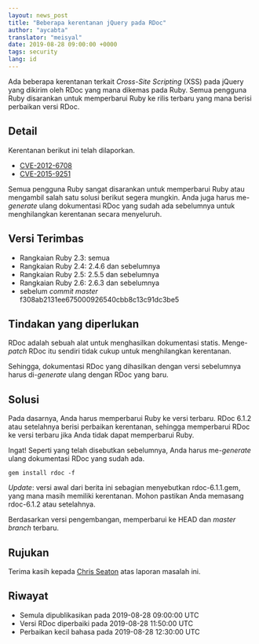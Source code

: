 ```yaml
---
layout: news_post
title: "Beberapa kerentanan jQuery pada RDoc"
author: "aycabta"
translator: "meisyal"
date: 2019-08-28 09:00:00 +0000
tags: security
lang: id
---
```



Ada beberapa kerentanan terkait *Cross-Site Scripting* (XSS) pada jQuery yang
dikirim oleh RDoc yang mana dikemas pada Ruby.
Semua pengguna Ruby disarankan untuk memperbarui Ruby ke rilis terbaru yang
mana berisi perbaikan versi RDoc.

## Detail

Kerentanan berikut ini telah dilaporkan.

* [CVE-2012-6708](https://nvd.nist.gov/vuln/detail/CVE-2012-6708)
* [CVE-2015-9251](https://nvd.nist.gov/vuln/detail/CVE-2015-9251)

Semua pengguna Ruby sangat disarankan untuk memperbarui Ruby atau mengambil
salah satu solusi berikut segera mungkin.
Anda juga harus me-*generate* ulang dokumentasi RDoc yang sudah ada sebelumnya
untuk menghilangkan kerentanan secara menyeluruh.

## Versi Terimbas

* Rangkaian Ruby 2.3: semua
* Rangkaian Ruby 2.4: 2.4.6 dan sebelumnya
* Rangkaian Ruby 2.5: 2.5.5 dan sebelumnya
* Rangkaian Ruby 2.6: 2.6.3 dan sebelumnya
* sebelum *commit master* f308ab2131ee675000926540cbb8c13c91dc3be5

## Tindakan yang diperlukan

RDoc adalah sebuah alat untuk menghasilkan dokumentasi statis.
Menge-*patch* RDoc itu sendiri tidak cukup untuk menghilangkan kerentanan.

Sehingga, dokumentasi RDoc yang dihasilkan dengan versi sebelumnya harus
di-*generate* ulang dengan RDoc yang baru.

## Solusi

Pada dasarnya, Anda harus memperbarui Ruby ke versi terbaru.
RDoc 6.1.2 atau setelahnya berisi perbaikan kerentanan, sehingga memperbarui
RDoc ke versi terbaru jika Anda tidak dapat memperbarui Ruby.

Ingat! Seperti yang telah disebutkan sebelumnya, Anda harus me-*generate* ulang
dokumentasi RDoc yang sudah ada.

```
gem install rdoc -f
```

*Update*: versi awal dari berita ini sebagian menyebutkan rdoc-6.1.1.gem, yang
mana masih memiliki kerentanan. Mohon pastikan Anda memasang rdoc-6.1.2 atau
setelahnya.

Berdasarkan versi pengembangan, memperbarui ke HEAD dan *master branch* terbaru.

## Rujukan

Terima kasih kepada [Chris Seaton](https://hackerone.com/chrisseaton) atas
laporan masalah ini.

## Riwayat

* Semula dipublikasikan pada 2019-08-28 09:00:00 UTC
* Versi RDoc diperbaiki pada 2019-08-28 11:50:00 UTC
* Perbaikan kecil bahasa pada 2019-08-28 12:30:00 UTC

